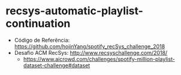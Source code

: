 # recsys-automatic-playlist-continuation

- Código de Referência: https://github.com/hojinYang/spotify_recSys_challenge_2018
- Desafio ACM RecSys: http://www.recsyschallenge.com/2018/
   - https://www.aicrowd.com/challenges/spotify-million-playlist-dataset-challenge#dataset
